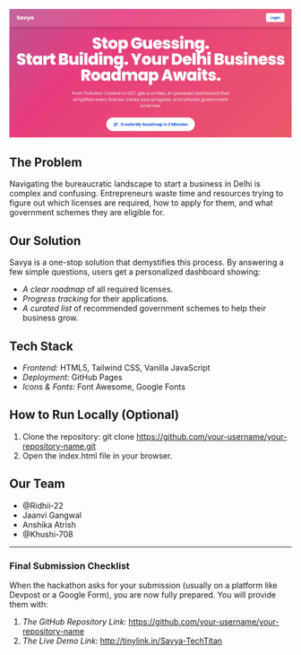 
![Savya EODB Navigator Screenshot](https://github.com/Ridhii-22/TechTitans/blob/main/img.png?raw=true)

## The Problem

Navigating the bureaucratic landscape to start a business in Delhi is complex and confusing. Entrepreneurs waste time and resources trying to figure out which licenses are required, how to apply for them, and what government schemes they are eligible for.

## Our Solution

Savya is a one-stop solution that demystifies this process. By answering a few simple questions, users get a personalized dashboard showing:
-   *A clear roadmap* of all required licenses.
-   *Progress tracking* for their applications.
-   *A curated list* of recommended government schemes to help their business grow.

## Tech Stack

-   *Frontend:* HTML5, Tailwind CSS, Vanilla JavaScript
-   *Deployment:* GitHub Pages
-   *Icons & Fonts:* Font Awesome, Google Fonts

## How to Run Locally (Optional)

1.  Clone the repository: git clone https://github.com/your-username/your-repository-name.git
2.  Open the index.html file in your browser.

## Our Team

-   @Ridhii-22
-   Jaanvi Gangwal
-   Anshika Atrish
-   @Khushi-708

---
### Final Submission Checklist

When the hackathon asks for your submission (usually on a platform like Devpost or a Google Form), you are now fully prepared. You will provide them with:

1.  *The GitHub Repository Link:* https://github.com/your-username/your-repository-name
2.  *The Live Demo Link:* http://tinylink.in/Savya-TechTitan

